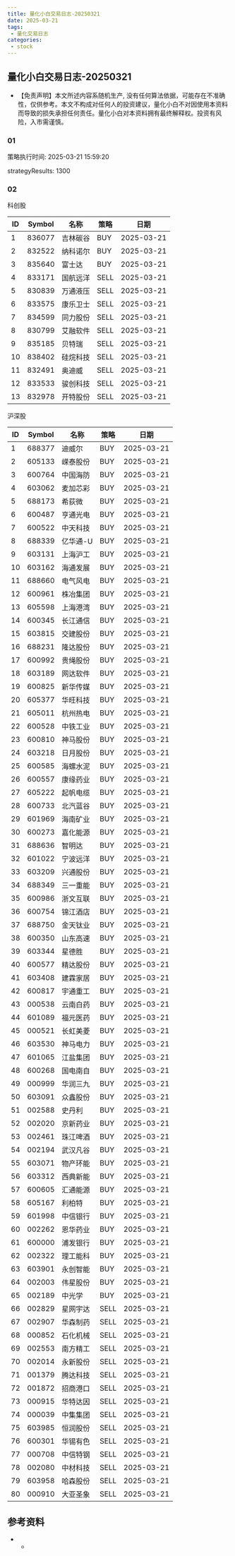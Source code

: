 ```yaml
---
title: 量化小白交易日志-20250321
date: 2025-03-21
tags:
 - 量化交易日志
categories: 
 - stock
---
```


## 量化小白交易日志-20250321

- 【免责声明】本文所述内容系随机生产, 没有任何算法依据，可能存在不准确性，仅供参考。本文不构成对任何人的投资建议，量化小白不对因使用本资料而导致的损失承担任何责任。量化小白对本资料拥有最终解释权。投资有风险，入市需谨慎。

### 01

策略执行时间: 2025-03-21 15:59:20

strategyResults: 1300

### 02

科创股

|ID|Symbol|名称|策略|日期|
| ---- | ---- | ---- | ---- | ---- |
|1|836077|吉林碳谷|BUY|2025-03-21|
|2|832522|纳科诺尔|BUY|2025-03-21|
|3|835640|富士达|BUY|2025-03-21|
|4|833171|国航远洋|SELL|2025-03-21|
|5|830839|万通液压|SELL|2025-03-21|
|6|833575|康乐卫士|SELL|2025-03-21|
|7|834599|同力股份|SELL|2025-03-21|
|8|830799|艾融软件|SELL|2025-03-21|
|9|835185|贝特瑞|SELL|2025-03-21|
|10|838402|硅烷科技|SELL|2025-03-21|
|11|832491|奥迪威|SELL|2025-03-21|
|12|833533|骏创科技|SELL|2025-03-21|
|13|832978|开特股份|SELL|2025-03-21|

沪深股

|ID|Symbol|名称|策略|日期|
| ---- | ---- | ---- | ---- | ---- |
|1|688377|迪威尔|BUY|2025-03-21|
|2|605133|嵘泰股份|BUY|2025-03-21|
|3|600764|中国海防|BUY|2025-03-21|
|4|603062|麦加芯彩|BUY|2025-03-21|
|5|688173|希荻微|BUY|2025-03-21|
|6|600487|亨通光电|BUY|2025-03-21|
|7|600522|中天科技|BUY|2025-03-21|
|8|688339|亿华通-U|BUY|2025-03-21|
|9|603131|上海沪工|BUY|2025-03-21|
|10|603162|海通发展|BUY|2025-03-21|
|11|688660|电气风电|BUY|2025-03-21|
|12|600961|株冶集团|BUY|2025-03-21|
|13|605598|上海港湾|BUY|2025-03-21|
|14|600345|长江通信|BUY|2025-03-21|
|15|603815|交建股份|BUY|2025-03-21|
|16|688231|隆达股份|BUY|2025-03-21|
|17|600992|贵绳股份|BUY|2025-03-21|
|18|603189|网达软件|BUY|2025-03-21|
|19|600825|新华传媒|BUY|2025-03-21|
|20|605377|华旺科技|BUY|2025-03-21|
|21|605011|杭州热电|BUY|2025-03-21|
|22|600528|中铁工业|BUY|2025-03-21|
|23|600810|神马股份|BUY|2025-03-21|
|24|603218|日月股份|BUY|2025-03-21|
|25|600585|海螺水泥|BUY|2025-03-21|
|26|600557|康缘药业|BUY|2025-03-21|
|27|605222|起帆电缆|BUY|2025-03-21|
|28|600733|北汽蓝谷|BUY|2025-03-21|
|29|601969|海南矿业|BUY|2025-03-21|
|30|600273|嘉化能源|BUY|2025-03-21|
|31|688636|智明达|BUY|2025-03-21|
|32|601022|宁波远洋|BUY|2025-03-21|
|33|603209|兴通股份|BUY|2025-03-21|
|34|688349|三一重能|BUY|2025-03-21|
|35|600986|浙文互联|BUY|2025-03-21|
|36|600754|锦江酒店|BUY|2025-03-21|
|37|688750|金天钛业|BUY|2025-03-21|
|38|600350|山东高速|BUY|2025-03-21|
|39|603344|星德胜|BUY|2025-03-21|
|40|600577|精达股份|BUY|2025-03-21|
|41|603408|建霖家居|BUY|2025-03-21|
|42|600817|宇通重工|BUY|2025-03-21|
|43|000538|云南白药|BUY|2025-03-21|
|44|601089|福元医药|BUY|2025-03-21|
|45|000521|长虹美菱|BUY|2025-03-21|
|46|603530|神马电力|BUY|2025-03-21|
|47|601065|江盐集团|BUY|2025-03-21|
|48|600268|国电南自|BUY|2025-03-21|
|49|000999|华润三九|BUY|2025-03-21|
|50|603091|众鑫股份|BUY|2025-03-21|
|51|002588|史丹利|BUY|2025-03-21|
|52|002020|京新药业|BUY|2025-03-21|
|53|002461|珠江啤酒|BUY|2025-03-21|
|54|002194|武汉凡谷|BUY|2025-03-21|
|55|603071|物产环能|BUY|2025-03-21|
|56|603312|西典新能|BUY|2025-03-21|
|57|600605|汇通能源|BUY|2025-03-21|
|58|605167|利柏特|BUY|2025-03-21|
|59|601998|中信银行|BUY|2025-03-21|
|60|002262|恩华药业|BUY|2025-03-21|
|61|600000|浦发银行|BUY|2025-03-21|
|62|002322|理工能科|BUY|2025-03-21|
|63|603901|永创智能|BUY|2025-03-21|
|64|002003|伟星股份|BUY|2025-03-21|
|65|002189|中光学|BUY|2025-03-21|
|66|002829|星网宇达|SELL|2025-03-21|
|67|002907|华森制药|SELL|2025-03-21|
|68|000852|石化机械|SELL|2025-03-21|
|69|002553|南方精工|SELL|2025-03-21|
|70|002014|永新股份|SELL|2025-03-21|
|71|001379|腾达科技|SELL|2025-03-21|
|72|001872|招商港口|SELL|2025-03-21|
|73|000915|华特达因|SELL|2025-03-21|
|74|000039|中集集团|SELL|2025-03-21|
|75|603985|恒润股份|SELL|2025-03-21|
|76|600301|华锡有色|SELL|2025-03-21|
|77|000708|中信特钢|SELL|2025-03-21|
|78|002080|中材科技|SELL|2025-03-21|
|79|603958|哈森股份|SELL|2025-03-21|
|80|000910|大亚圣象|SELL|2025-03-21|

## 参考资料

- -